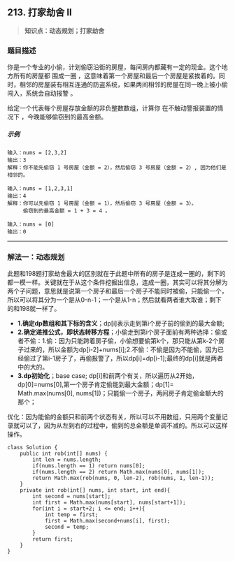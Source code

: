 ## 213. 打家劫舍 II
> **知识点：动态规划；打家劫舍**
### 题目描述

你是一个专业的小偷，计划偷窃沿街的房屋，每间房内都藏有一定的现金。这个地方所有的房屋都 围成一圈 ，这意味着第一个房屋和最后一个房屋是紧挨着的。同时，相邻的房屋装有相互连通的防盗系统，如果两间相邻的房屋在同一晚上被小偷闯入，系统会自动报警 。

给定一个代表每个房屋存放金额的非负整数数组，计算你 在不触动警报装置的情况下 ，今晚能够偷窃到的最高金额。

##### 示例

```
输入：nums = [2,3,2]
输出：3
解释：你不能先偷窃 1 号房屋（金额 = 2），然后偷窃 3 号房屋（金额 = 2）, 因为他们是相邻的。

输入：nums = [1,2,3,1]
输出：4
解释：你可以先偷窃 1 号房屋（金额 = 1），然后偷窃 3 号房屋（金额 = 3）。
     偷窃到的最高金额 = 1 + 3 = 4 。

输入：nums = [0]
输出：0
```
---
### 解法一：动态规划

此题和198题打家劫舍最大的区别就在于此题中所有的房子是连成一圈的，剩下的都一模一样。关键就在于从这个条件挖掘出信息，连成一圈，其实可以将其分解为两个子问题，意思就是说第一个房子和最后一个房子不能同时被偷，只能偷一个，所以可以将其分为一个是从0-n-1；一个是从1-n；然后就看两者谁大取谁；剩下的和198就一样了。

- **1.确定dp数组和其下标的含义**；dp[i]表示走到第i个房子前的偷到的最大金额;
- **2.确定递推公式，即状态转移方程**；小偷走到第i个房子面前有两种选择：偷或者不偷：1.偷：因为只能跨着房子偷，小偷想要偷第k个，那只能从第k-2个房子过来的，所以金额为dp[i-2]+nums[i];2.不偷：不偷是因为不能偷，因为已经偷过了第i-1房子了，再偷报警了，所以dp[i]=dp[i-1];最终的dp[i]就是两者中的大的。 
- **3.dp初始化**；base case; dp[i]和前两个有关，所以遍历从2开始，dp[0]=nums[0],第一个房子肯定偷能到最大金额；dp[1]= Math.max(nums[0], nums[1])；只能偷一个房子，两间房子肯定偷金额大的那个；     

优化：因为能偷的金额只和前两个状态有关，所以可以不用数组，只用两个变量记录就可以了，因为从左到右的过程中，偷到的总金额是单调不减的。所以可以这样操作。

```
class Solution {
    public int rob(int[] nums) {
        int len = nums.length;
        if(nums.length == 1) return nums[0];
        if(nums.length == 2) return Math.max(nums[0], nums[1]);
        return Math.max(rob(nums, 0, len-2), rob(nums, 1, len-1));
    }
    private int rob(int[] nums, int start, int end){
        int second = nums[start];
        int first = Math.max(nums[start], nums[start+1]);
        for(int i = start+2; i <= end; i++){
            int temp = first;
            first = Math.max(second+nums[i], first);
            second = temp;
        }
        return first;
    }
}
```
